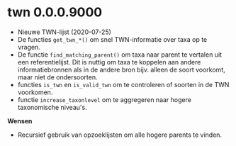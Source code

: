 # twn 0.0.0.9000

- Nieuwe TWN-lijst (2020-07-25)
- De functies `get_twn_*()` om snel TWN-informatie over taxa op te vragen.
- De functie `find_matching_parent()` om taxa naar parent te vertalen uit een referentielijst. Dit is nuttig om taxa te koppelen aan andere informatiebronnen als in de andere bron bijv. alleen de soort voorkomt, maar niet de ondersoorten.
- functies `is_twn` en `is_valid_twn` om te controleren of soorten in de TWN voorkomen.
- functie `increase_taxonlevel` om te aggregeren naar hogere taxonomische niveau's.

**Wensen**

- Recursief gebruik van opzoeklijsten om alle hogere parents te vinden.




